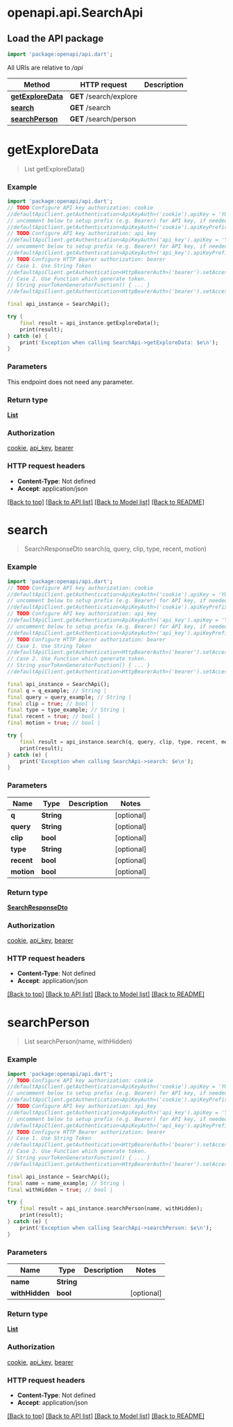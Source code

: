 # openapi.api.SearchApi

## Load the API package
```dart
import 'package:openapi/api.dart';
```

All URIs are relative to */api*

Method | HTTP request | Description
------------- | ------------- | -------------
[**getExploreData**](SearchApi.md#getexploredata) | **GET** /search/explore | 
[**search**](SearchApi.md#search) | **GET** /search | 
[**searchPerson**](SearchApi.md#searchperson) | **GET** /search/person | 


# **getExploreData**
> List<SearchExploreResponseDto> getExploreData()



### Example
```dart
import 'package:openapi/api.dart';
// TODO Configure API key authorization: cookie
//defaultApiClient.getAuthentication<ApiKeyAuth>('cookie').apiKey = 'YOUR_API_KEY';
// uncomment below to setup prefix (e.g. Bearer) for API key, if needed
//defaultApiClient.getAuthentication<ApiKeyAuth>('cookie').apiKeyPrefix = 'Bearer';
// TODO Configure API key authorization: api_key
//defaultApiClient.getAuthentication<ApiKeyAuth>('api_key').apiKey = 'YOUR_API_KEY';
// uncomment below to setup prefix (e.g. Bearer) for API key, if needed
//defaultApiClient.getAuthentication<ApiKeyAuth>('api_key').apiKeyPrefix = 'Bearer';
// TODO Configure HTTP Bearer authorization: bearer
// Case 1. Use String Token
//defaultApiClient.getAuthentication<HttpBearerAuth>('bearer').setAccessToken('YOUR_ACCESS_TOKEN');
// Case 2. Use Function which generate token.
// String yourTokenGeneratorFunction() { ... }
//defaultApiClient.getAuthentication<HttpBearerAuth>('bearer').setAccessToken(yourTokenGeneratorFunction);

final api_instance = SearchApi();

try {
    final result = api_instance.getExploreData();
    print(result);
} catch (e) {
    print('Exception when calling SearchApi->getExploreData: $e\n');
}
```

### Parameters
This endpoint does not need any parameter.

### Return type

[**List<SearchExploreResponseDto>**](SearchExploreResponseDto.md)

### Authorization

[cookie](../README.md#cookie), [api_key](../README.md#api_key), [bearer](../README.md#bearer)

### HTTP request headers

 - **Content-Type**: Not defined
 - **Accept**: application/json

[[Back to top]](#) [[Back to API list]](../README.md#documentation-for-api-endpoints) [[Back to Model list]](../README.md#documentation-for-models) [[Back to README]](../README.md)

# **search**
> SearchResponseDto search(q, query, clip, type, recent, motion)



### Example
```dart
import 'package:openapi/api.dart';
// TODO Configure API key authorization: cookie
//defaultApiClient.getAuthentication<ApiKeyAuth>('cookie').apiKey = 'YOUR_API_KEY';
// uncomment below to setup prefix (e.g. Bearer) for API key, if needed
//defaultApiClient.getAuthentication<ApiKeyAuth>('cookie').apiKeyPrefix = 'Bearer';
// TODO Configure API key authorization: api_key
//defaultApiClient.getAuthentication<ApiKeyAuth>('api_key').apiKey = 'YOUR_API_KEY';
// uncomment below to setup prefix (e.g. Bearer) for API key, if needed
//defaultApiClient.getAuthentication<ApiKeyAuth>('api_key').apiKeyPrefix = 'Bearer';
// TODO Configure HTTP Bearer authorization: bearer
// Case 1. Use String Token
//defaultApiClient.getAuthentication<HttpBearerAuth>('bearer').setAccessToken('YOUR_ACCESS_TOKEN');
// Case 2. Use Function which generate token.
// String yourTokenGeneratorFunction() { ... }
//defaultApiClient.getAuthentication<HttpBearerAuth>('bearer').setAccessToken(yourTokenGeneratorFunction);

final api_instance = SearchApi();
final q = q_example; // String | 
final query = query_example; // String | 
final clip = true; // bool | 
final type = type_example; // String | 
final recent = true; // bool | 
final motion = true; // bool | 

try {
    final result = api_instance.search(q, query, clip, type, recent, motion);
    print(result);
} catch (e) {
    print('Exception when calling SearchApi->search: $e\n');
}
```

### Parameters

Name | Type | Description  | Notes
------------- | ------------- | ------------- | -------------
 **q** | **String**|  | [optional] 
 **query** | **String**|  | [optional] 
 **clip** | **bool**|  | [optional] 
 **type** | **String**|  | [optional] 
 **recent** | **bool**|  | [optional] 
 **motion** | **bool**|  | [optional] 

### Return type

[**SearchResponseDto**](SearchResponseDto.md)

### Authorization

[cookie](../README.md#cookie), [api_key](../README.md#api_key), [bearer](../README.md#bearer)

### HTTP request headers

 - **Content-Type**: Not defined
 - **Accept**: application/json

[[Back to top]](#) [[Back to API list]](../README.md#documentation-for-api-endpoints) [[Back to Model list]](../README.md#documentation-for-models) [[Back to README]](../README.md)

# **searchPerson**
> List<PersonResponseDto> searchPerson(name, withHidden)



### Example
```dart
import 'package:openapi/api.dart';
// TODO Configure API key authorization: cookie
//defaultApiClient.getAuthentication<ApiKeyAuth>('cookie').apiKey = 'YOUR_API_KEY';
// uncomment below to setup prefix (e.g. Bearer) for API key, if needed
//defaultApiClient.getAuthentication<ApiKeyAuth>('cookie').apiKeyPrefix = 'Bearer';
// TODO Configure API key authorization: api_key
//defaultApiClient.getAuthentication<ApiKeyAuth>('api_key').apiKey = 'YOUR_API_KEY';
// uncomment below to setup prefix (e.g. Bearer) for API key, if needed
//defaultApiClient.getAuthentication<ApiKeyAuth>('api_key').apiKeyPrefix = 'Bearer';
// TODO Configure HTTP Bearer authorization: bearer
// Case 1. Use String Token
//defaultApiClient.getAuthentication<HttpBearerAuth>('bearer').setAccessToken('YOUR_ACCESS_TOKEN');
// Case 2. Use Function which generate token.
// String yourTokenGeneratorFunction() { ... }
//defaultApiClient.getAuthentication<HttpBearerAuth>('bearer').setAccessToken(yourTokenGeneratorFunction);

final api_instance = SearchApi();
final name = name_example; // String | 
final withHidden = true; // bool | 

try {
    final result = api_instance.searchPerson(name, withHidden);
    print(result);
} catch (e) {
    print('Exception when calling SearchApi->searchPerson: $e\n');
}
```

### Parameters

Name | Type | Description  | Notes
------------- | ------------- | ------------- | -------------
 **name** | **String**|  | 
 **withHidden** | **bool**|  | [optional] 

### Return type

[**List<PersonResponseDto>**](PersonResponseDto.md)

### Authorization

[cookie](../README.md#cookie), [api_key](../README.md#api_key), [bearer](../README.md#bearer)

### HTTP request headers

 - **Content-Type**: Not defined
 - **Accept**: application/json

[[Back to top]](#) [[Back to API list]](../README.md#documentation-for-api-endpoints) [[Back to Model list]](../README.md#documentation-for-models) [[Back to README]](../README.md)

